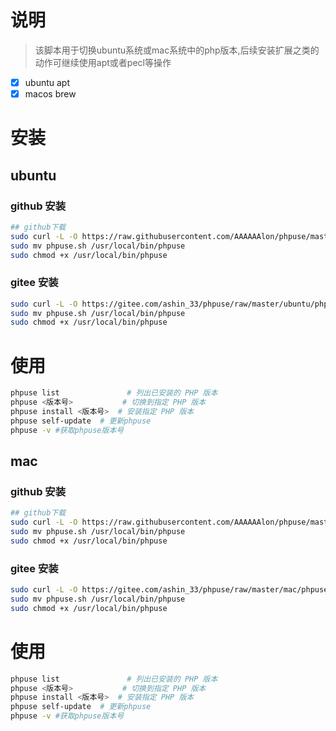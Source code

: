 # 说明

> 该脚本用于切换ubuntu系统或mac系统中的php版本,后续安装扩展之类的动作可继续使用apt或者pecl等操作
 
- [x] ubuntu apt
- [x] macos brew

# 安装

## ubuntu

### github 安装

```bash
## github下载
sudo curl -L -O https://raw.githubusercontent.com/AAAAAAlon/phpuse/master/ubuntu/phpuse.sh
sudo mv phpuse.sh /usr/local/bin/phpuse
sudo chmod +x /usr/local/bin/phpuse
```

### gitee 安装

```bash
sudo curl -L -O https://gitee.com/ashin_33/phpuse/raw/master/ubuntu/phpuse.sh
sudo mv phpuse.sh /usr/local/bin/phpuse
sudo chmod +x /usr/local/bin/phpuse
```

# 使用

```bash
phpuse list               # 列出已安装的 PHP 版本
phpuse <版本号>           # 切换到指定 PHP 版本
phpuse install <版本号>  # 安装指定 PHP 版本
phpuse self-update  # 更新phpuse
phpuse -v #获取phpuse版本号
```

## mac

### github 安装

```bash
## github下载
sudo curl -L -O https://raw.githubusercontent.com/AAAAAAlon/phpuse/master/mac/phpuse.sh
sudo mv phpuse.sh /usr/local/bin/phpuse
sudo chmod +x /usr/local/bin/phpuse
```

### gitee 安装

```bash
sudo curl -L -O https://gitee.com/ashin_33/phpuse/raw/master/mac/phpuse.sh
sudo mv phpuse.sh /usr/local/bin/phpuse
sudo chmod +x /usr/local/bin/phpuse
```

# 使用

```bash
phpuse list               # 列出已安装的 PHP 版本
phpuse <版本号>           # 切换到指定 PHP 版本
phpuse install <版本号>  # 安装指定 PHP 版本
phpuse self-update  # 更新phpuse
phpuse -v #获取phpuse版本号
```